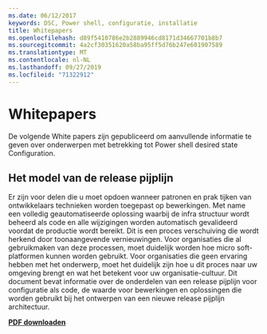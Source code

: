 ```yaml
---
ms.date: 06/12/2017
keywords: DSC, Power shell, configuratie, installatie
title: Whitepapers
ms.openlocfilehash: d89f5410786e2b2889946cd8171d34667701b8b7
ms.sourcegitcommit: 4a2cf30351620a58ba95ff5d76b247e601907589
ms.translationtype: MT
ms.contentlocale: nl-NL
ms.lasthandoff: 09/27/2019
ms.locfileid: "71322912"
---
```

# <a name="whitepapers"></a>Whitepapers

De volgende White papers zijn gepubliceerd om aanvullende informatie te geven over onderwerpen met betrekking tot Power shell desired state Configuration.

## <a name="the-release-pipeline-model"></a>Het model van de release pijplijn
Er zijn voor delen die u moet opdoen wanneer patronen en prak tijken van ontwikkelaars technieken worden toegepast op bewerkingen. Met name een volledig geautomatiseerde oplossing waarbij de infra structuur wordt beheerd als code en alle wijzigingen worden automatisch gevalideerd voordat de productie wordt bereikt. Dit is een proces verschuiving die wordt herkend door toonaangevende vernieuwingen. Voor organisaties die al gebruikmaken van deze processen, moet duidelijk worden hoe micro soft-platformen kunnen worden gebruikt. Voor organisaties die geen ervaring hebben met het onderwerp, moet het duidelijk zijn hoe u dit proces naar uw omgeving brengt en wat het betekent voor uw organisatie-cultuur. Dit document bevat informatie over de onderdelen van een release pijplijn voor configuratie als code, de waarde voor bewerkingen en oplossingen die worden gebruikt bij het ontwerpen van een nieuwe release pijplijn architectuur.

**[PDF downloaden](https://aka.ms/thereleasepipelinemodelpdf)**